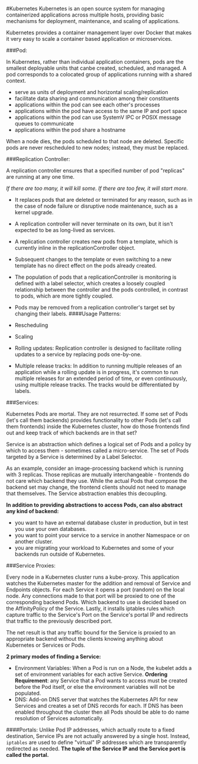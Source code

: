 #Kubernetes
Kubernetes is an open source system for managing containerized applications
across multiple hosts, providing basic mechanisms for deployment, maintenance,
and scaling of applications.

Kubernetes provides a container management layer over Docker that makes it very
easy to scale a container based application or microservices.

###Pod:

In Kubernetes, rather than individual application containers, pods are the
smallest deployable units that canbe created, scheduled, and managed.
A pod corresponds to a colocated group of applications running with a shared
context.
  
  * serve as units of deployment and horizontal scaling/replication
  * facilitate data sharing and communication among their constituents
  * applications within the pod can see each other's processes
  * applications within the pod have access to the same IP and port space
  * applications within the pod can use SystemV IPC or POSIX message queues
    to communicate
  * applications within the pod share a hostname

When a node dies, the pods scheduled to that node are deleted. Specific pods
are never rescheduled to new nodes; instead, they must be replaced.

###Replication Controller:

A replication controller ensures that a specified number of pod "replicas" are
running at any one time.

*If there are too many, it will kill some.*
*If there are too few, it will start more.*

  * It replaces pods that are deleted or terminated for any reason, such as in
    the case of node failure or disruptive node maintenance, such as a kernel
    upgrade.
  * A replication controller will never terminate on its own, but it isn't
    expected to be as long-lived as services.
  * A replication controller creates new pods from a template, which is
    currently inline in the replicationController object.
  * Subsequent changes to the template or even switching to a new template has
    no direct effect on the pods already created.
  * The population of pods that a replicationController is monitoring is
    defined with a label selector, which creates a loosely coupled relationship
    between the controller and the pods controlled, in contrast to pods, which
    are more tightly coupled.

  * Pods may be removed from a replication controller's target set by changing
    their labels.
####Usage Patterns:
  * Rescheduling
  * Scaling
  * Rolling updates:
    Replication controller is designed to facilitate rolling updates to a
    service by replacing pods one-by-one.
  * Multiple release tracks:
    In addition to running multiple releases of an application while a rolling
    update is in progress, it's common to run multiple releases for an extended
    period of time, or even continuously, using multiple release tracks.
    The tracks would be differentiated by labels.

###Services:

Kubernetes Pods are mortal. They are not resurrected. If some set of Pods
(let's call them backends) provides functionality to other Pods (let's call
them frontends) inside the Kubernetes cluster, how do those frontends find out
and keep track of which backends are in that set?

Service is an abstraction which defines a logical set of Pods and a policy by
which to access them - sometimes called a micro-service. The set of Pods
targeted by a Service is determined by a Label Selector.

As an example, consider an image-processing backend which is running with
3 replicas. Those replicas are mutually interchangeable - frontends do not care
which backend they use. While the actual Pods that compose the backend set may
change, the frontend clients should not need to manage that themselves. The
Service abstraction enables this decoupling.

**In addition to providing abstractions to access Pods, can also abstract**
**any kind of backend:**

  * you want to have an external database cluster in production, but in test
    you use your own databases.
  * you want to point your service to a service in another Namespace or on
    another cluster.
  * you are migrating your workload to Kubernetes and some of your backends
    run outside of Kubernetes.

###Service Proxies:

Every node in a Kubernetes cluster runs a kube-proxy. This application watches
the Kubernetes master for the addition and removal of Service and Endpoints
objects. For each Service it opens a port (random) on the local node. Any
connections made to that port will be proxied to one of the corresponding
backend Pods. Which backend to use is decided based on the AffinityPolicy of
the Service. Lastly, it installs iptables rules which capture traffic to the
Service's Port on the Service's portal IP and redirects that traffic to the
previously described port.

The net result is that any traffic bound for the Service is proxied to an
appropriate backend without the clients knowing anything about Kubernetes
or Services or Pods.

**2 primary modes of finding a Service:**

  * Environment Variables:
    When a Pod is run on a Node, the kubelet adds a set of environment
    variables for each active Service.
    **Ordering Requirement**:  any Service that a Pod wants to access must be
    created before the Pod itself, or else the environment variables will not
    be populated. 
  * DNS: Add-on DNS server that watches the Kubernetes API for new Services and
    creates a set of DNS records for each. If DNS has been enabled throughout
    the cluster then all Pods should be able to do name resolution of Services
    automatically.

####Portals:
Unlike Pod IP addresses, which actually route to a fixed
destination, Service IPs are not actually answered by a single host.
Instead, `iptables` are used to define "virtual" IP addresses which are
transparently redirected as needed. **The tuple of the Service IP and**
**the Service port is called the portal.**